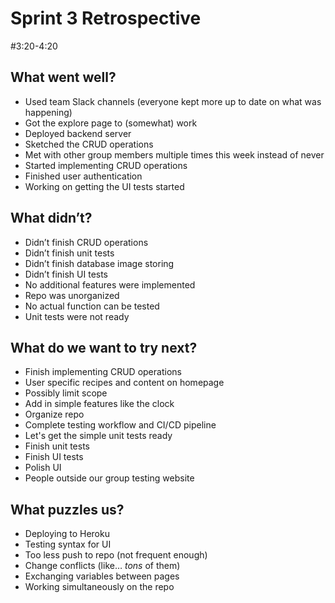 # Sprint 3 Retrospective
#3:20-4:20

## What went well?
- Used team Slack channels (everyone kept more up to date on what was happening)
- Got the explore page to (somewhat) work
- Deployed backend server
- Sketched the CRUD operations
- Met with other group members multiple times this week instead of never
- Started implementing CRUD operations
- Finished user authentication
- Working on getting the UI tests started

## What didn’t?
- Didn’t finish CRUD operations
- Didn’t finish unit tests
- Didn’t finish database image storing
- Didn’t finish UI tests 
- No additional features were implemented
- Repo was unorganized 
- No actual function can be tested
- Unit tests were not ready

## What do we want to try next?
- Finish implementing CRUD operations
- User specific recipes and content on homepage
- Possibly limit scope
- Add in simple features like the clock
- Organize repo
- Complete testing workflow and CI/CD pipeline
- Let's get the simple unit tests ready
- Finish unit tests
- Finish UI tests 
- Polish UI 
- People outside our group testing website

## What puzzles us?
- Deploying to Heroku
- Testing syntax for UI 
- Too less push to repo (not frequent enough)
- Change conflicts (like… *tons* of them)
- Exchanging variables between pages
- Working simultaneously on the repo

